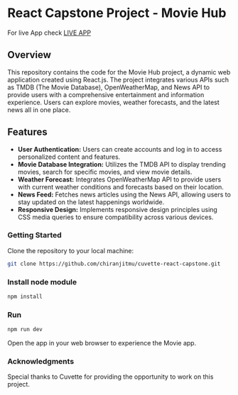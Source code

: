 # React Capstone Project - Movie Hub

For live App check [LIVE APP](https://cuvette-react-capstone.netlify.app/)

## Overview

This repository contains the code for the Movie Hub project, a dynamic web application created using React.js. The project integrates various APIs such as TMDB (The Movie Database), OpenWeatherMap, and News API to provide users with a comprehensive entertainment and information experience. Users can explore movies, weather forecasts, and the latest news all in one place.

## Features

- **User Authentication:** Users can create accounts and log in to access personalized content and features.
- **Movie Database Integration:** Utilizes the TMDB API to display trending movies, search for specific movies, and view movie details.
- **Weather Forecast:** Integrates OpenWeatherMap API to provide users with current weather conditions and forecasts based on their location.
- **News Feed:** Fetches news articles using the News API, allowing users to stay updated on the latest happenings worldwide.
- **Responsive Design:** Implements responsive design principles using CSS media queries to ensure compatibility across various devices.

### Getting Started

Clone the repository to your local machine:

```bash
git clone https://github.com/chiranjitmu/cuvette-react-capstone.git
```

### Install node module

```bash
npm install
```

### Run

```bash
npm run dev
```

Open the app in your web browser to experience the Movie app.

### Acknowledgments

Special thanks to Cuvette for providing the opportunity to work on this project.
